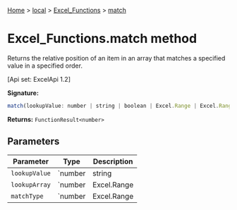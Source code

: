 [Home](./index) &gt; [local](local.md) &gt; [Excel\_Functions](local.excel_functions.md) &gt; [match](local.excel_functions.match.md)

# Excel\_Functions.match method

Returns the relative position of an item in an array that matches a specified value in a specified order. 

 \[Api set: ExcelApi 1.2\]

**Signature:**
```javascript
match(lookupValue: number | string | boolean | Excel.Range | Excel.RangeReference | Excel.FunctionResult<any>, lookupArray: number | Excel.Range | Excel.RangeReference | Excel.FunctionResult<any>, matchType?: number | Excel.Range | Excel.RangeReference | Excel.FunctionResult<any>): FunctionResult<number>;
```
**Returns:** `FunctionResult<number>`

## Parameters

|  Parameter | Type | Description |
|  --- | --- | --- |
|  `lookupValue` | `number | string | boolean | Excel.Range | Excel.RangeReference | Excel.FunctionResult<any>` |  |
|  `lookupArray` | `number | Excel.Range | Excel.RangeReference | Excel.FunctionResult<any>` |  |
|  `matchType` | `number | Excel.Range | Excel.RangeReference | Excel.FunctionResult<any>` |  |

